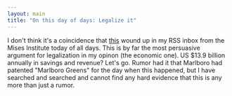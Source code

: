 ```yaml
---
layout: main
title: "On this day of days: Legalize it"
---
```

I don't think it's a coincidence that
[this](http://blog.mises.org/blog/archives/003501.asp) wound up in my RSS
inbox from the Mises Institute today of all days. This is by far the most
persuasive argument for legalization in my opinon (the economic one). US $13.9
billion annually in savings and revenue? Let's go. Rumor had it that Marlboro
had patented "Marlboro Greens" for the day when this happened, but I have
searched and searched and cannot find any hard evidence that this is any more
than just a rumor.

